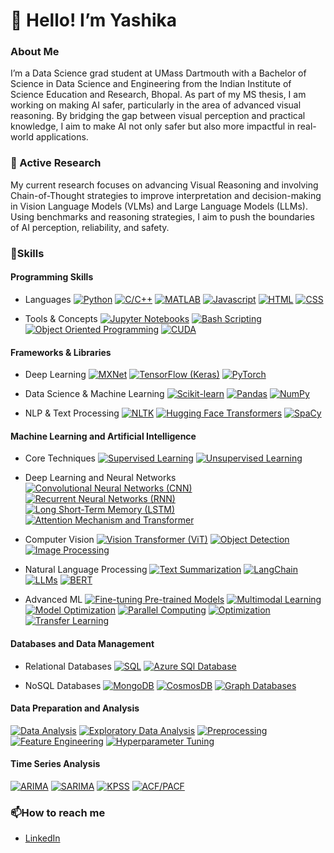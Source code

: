 # 👋 Hello! I’m Yashika

### About Me

I’m a Data Science grad student at UMass Dartmouth with a Bachelor of Science in Data Science and Engineering from the Indian Institute of Science Education and Research, Bhopal. As part of my MS thesis, I am working on making AI safer, particularly in the area of advanced visual reasoning. By bridging the gap between visual perception and practical knowledge, I aim to make AI not only safer but also more impactful in real-world applications.

### 🔭 Active Research
My current research focuses on advancing Visual Reasoning and involving Chain-of-Thought strategies to improve interpretation and decision-making in Vision Language Models (VLMs) and Large Language Models (LLMs). Using benchmarks and reasoning strategies, I aim to push the boundaries of AI perception, reliability, and safety.

### 🌱Skills

#### Programming Skills
- Languages
[![Python](https://img.shields.io/badge/Python-green)](https://github.com/yashikapatil27/CodeDaily)
[![C/C++](https://img.shields.io/badge/C/C++-green)](https://github.com/yashikapatil27/CodeDaily)
[![MATLAB](https://img.shields.io/badge/MATLAB-green)](https://github.com/yashikapatil27/VFA-T1-Mapping-using-Derivative-Free-Optimization-techniques)
[![Javascript](https://img.shields.io/badge/Javascript-green)](https://github.com/yashikapatil27/CIS568-Data-Visualization)
[![HTML](https://img.shields.io/badge/HTML-green)](https://github.com/yashikapatil27/Visualization-of-Mass-Shootings-in-USA)
[![CSS](https://img.shields.io/badge/CSS-green)](https://github.com/yashikapatil27/Visualization-of-Mass-Shootings-in-USA)

- Tools & Concepts
[![Jupyter Notebooks](https://img.shields.io/badge/Jupyter_Notebooks-green)](https://github.com/yashikapatil27/CIS520-High-Performance-Scientific-Computing/tree/main)
[![Bash Scripting](https://img.shields.io/badge/Bash_Scripting-green)](https://github.com/yashikapatil27/CIS520-High-Performance-Scientific-Computing/tree/main)
[![Object Oriented Programming](https://img.shields.io/badge/Object%20Oriented%20Programming-green)](https://github.com/yashikapatil27/Sign-Language-Recognition/blob/main/Sign_Language_Recognition.ipynb)
[![CUDA](https://img.shields.io/badge/CUDA-green)](https://github.com/yashikapatil27/Sign-Language-Recognition/blob/main/Sign_Language_Recognition.ipynb)

#### Frameworks & Libraries
- Deep Learning
[![MXNet](https://img.shields.io/badge/MXNet-blue)](https://github.com/yashikapatil27/MXNet-Vs.-TensorFlow-A-Comparative-Analysis-for-Intel-Image-Classification)
[![TensorFlow (Keras)](https://img.shields.io/badge/TensorFlow-blue)](https://github.com/yashikapatil27/MXNet-Vs.-TensorFlow-A-Comparative-Analysis-for-Intel-Image-Classification)
[![PyTorch](https://img.shields.io/badge/PyTorch-blue)](https://github.com/yashikapatil27/Sign-Language-Recognition/blob/main/Sign_Language_Recognition.ipynb)

- Data Science & Machine Learning
[![Scikit-learn](https://img.shields.io/badge/Scikit%20learn-blue)](https://github.com/yashikapatil27/Consumer-Complaint-Classification/tree/main/CODE/Phase1)
[![Pandas](https://img.shields.io/badge/Pandas-blue)](https://github.com/yashikapatil27/Consumer-Complaint-Classification/tree/main/CODE/Phase1)
[![NumPy](https://img.shields.io/badge/NumPy-blue)](https://github.com/yashikapatil27/Consumer-Complaint-Classification/tree/main/CODE/Phase1)

- NLP & Text Processing
[![NLTK](https://img.shields.io/badge/NLTK-blue)](https://github.com/yashikapatil27/Consumer-Complaint-Classification/tree/main/CODE/Phase1)
[![Hugging Face Transformers](https://img.shields.io/badge/Hugging%20Face%20Transformers-blue)](https://github.com/yashikapatil27/Multimedia-Automatic-Misogyny-Detection-MAMI)
[![SpaCy](https://img.shields.io/badge/SpaCy-blue)]()


#### Machine Learning and Artificial Intelligence
- Core Techniques
[![Supervised Learning](https://img.shields.io/badge/Supervised%20Learning-%23006400)](https://github.com/yashikapatil27/Multimedia-Automatic-Misogyny-Detection-MAMI)
[![Unsupervised Learning](https://img.shields.io/badge/Unsupervised%20Learning-%23006400)](https://github.com/yashikapatil27/Unsupervised-Learning-on-Chicago-Crime-Dataset)

- Deep Learning and Neural Networks
[![Convolutional Neural Networks (CNN)](https://img.shields.io/badge/CNN-%23006400)](https://github.com/yashikapatil27/MXNet-Vs.-TensorFlow-A-Comparative-Analysis-for-Intel-Image-Classification)
[![Recurrent Neural Networks (RNN)](https://img.shields.io/badge/RNN-%23006400)](https://github.com/yashikapatil27/Consumer-Complaint-Classification/tree/main/CODE/Phase2)
[![Long Short-Term Memory (LSTM)](https://img.shields.io/badge/LSTM-%23006400)](https://github.com/yashikapatil27/Consumer-Complaint-Classification/tree/main/CODE/Phase2)
[![Attention Mechanism and Transformer](https://img.shields.io/badge/Attention%20Mechanism%20and%20Transformers-%23006400)](https://github.com/yashikapatil27/Consumer-Complaint-Classification/tree/main/CODE/Phase2)


<!--[![Computer Vision](https://img.shields.io/badge/Computer%20Vision-red)](https://github.com/yashikapatil27/Computer-Vision)-->
- Computer Vision
[![Vision Transformer (ViT)](https://img.shields.io/badge/Vision%20Transformer%20(ViT)-%23006400)](https://github.com/yashikapatil27/Multimedia-Automatic-Misogyny-Detection-MAMI)
[![Object Detection](https://img.shields.io/badge/Object%20Detection-%23006400)](https://github.com/yashikapatil27/Human-Detection-in-Video-with-Parallel-Processing)
[![Image Processing](https://img.shields.io/badge/Image%20Processing-%23006400)](https://github.com/yashikapatil27/VFA-T1-Mapping-using-Derivative-Free-Optimization-techniques)

<!--[![Natual Language Processing](https://img.shields.io/badge/Computer%20Vision-red)](https://github.com/yashikapatil27/Computer-Vision)-->
- Natural Language Processing
[![Text Summarization](https://img.shields.io/badge/Text%20Summarization-%23006400)](https://github.com/yashikapatil27/RAG-vs.-NLP-for-Text-Summarization-Question-Answering)
[![LangChain](https://img.shields.io/badge/LangChain-%23006400)](https://github.com/yashikapatil27/RAG-vs.-NLP-for-Text-Summarization-Question-Answering)
[![LLMs](https://img.shields.io/badge/LLMs-%23006400)](https://github.com/yashikapatil27/RAG-vs.-NLP-for-Text-Summarization-Question-Answering)
[![BERT](https://img.shields.io/badge/BERT-%23006400)](https://github.com/yashikapatil27/Multimedia-Automatic-Misogyny-Detection-MAMI)

- Advanced ML
[![Fine-tuning Pre-trained Models](https://img.shields.io/badge/Fine--tuning%20Pre--trained%20Models-%23006400)](https://github.com/yashikapatil27/Multimedia-Automatic-Misogyny-Detection-MAMI)
[![Multimodal Learning](https://img.shields.io/badge/Multimodal%20Learning-%23006400)](https://github.com/yashikapatil27/Multimedia-Automatic-Misogyny-Detection-MAMI)
[![Model Optimization](https://img.shields.io/badge/Model%20Optimization-%23006400)](https://github.com/yashikapatil27/Sign-Language-Recognition/blob/main/Sign_Language_Recognition.ipynb)
[![Parallel Computing](https://img.shields.io/badge/Parallel%20Computing-%23006400)](https://github.com/yashikapatil27/Human-Detection-in-Video-with-Parallel-Processing)
[![Optimization](https://img.shields.io/badge/Optimization-%23006400)](https://github.com/yashikapatil27/VFA-T1-Mapping-using-Derivative-Free-Optimization-techniques)
[![Transfer Learning](https://img.shields.io/badge/Transfer%20Learning-blue)](https://github.com/yashikapatil27/MXNet-Vs.-TensorFlow-A-Comparative-Analysis-for-Intel-Image-Classification)


#### Databases and Data Management

- Relational Databases
[![SQL](https://img.shields.io/badge/SQL-%23008B8B)](https://github.com/yashikapatil27/CIS552-Database-Design)
[![Azure SQl Database](https://img.shields.io/badge/Azure_SQL_Database-%23008B8B)](https://github.com/yashikapatil27/CIS552-Database-Design)

- NoSQL Databases
[![MongoDB](https://img.shields.io/badge/MongoDB-%23008B8B)](https://github.com/yashikapatil27/Calorie-Counter-Application)
[![CosmosDB](https://img.shields.io/badge/CosmosDB-%23008B8B)](https://github.com/yashikapatil27/CIS552-Database-Design)
[![Graph Databases](https://img.shields.io/badge/Graph_Databases-%23008B8B)](https://github.com/yashikapatil27/CIS552-Database-Design)

#### Data Preparation and Analysis

[![Data Analysis](https://img.shields.io/badge/Data%20Analysis-%23B8860B)](https://github.com/yashikapatil27/Unsupervised-Learning-on-Chicago-Crime-Dataset)
[![Exploratory Data Analysis](https://img.shields.io/badge/EDA-%23B8860B)](https://github.com/yashikapatil27/Unsupervised-Learning-on-Chicago-Crime-Dataset)
[![Preprocessing](https://img.shields.io/badge/Preprocessing-%23B8860B)](https://github.com/yashikapatil27/Unsupervised-Learning-on-Chicago-Crime-Dataset)
[![Feature Engineering](https://img.shields.io/badge/Feature_Engineering-%23B8860B)](https://github.com/yashikapatil27/Unsupervised-Learning-on-Chicago-Crime-Dataset)
[![Hyperparameter Tuning](https://img.shields.io/badge/Hyperparameter%20Tuning-%23B8860B)](https://github.com/yashikapatil27/Consumer-Complaint-Classification/tree/main)

#### Time Series Analysis

[![ARIMA](https://img.shields.io/badge/ARIMA-purple)](https://github.com/yashikapatil27/Time-Series-Analysis-and-Forecasting)
[![SARIMA](https://img.shields.io/badge/SARIMA-purple)](https://github.com/yashikapatil27/Time-Series-Analysis-and-Forecasting)
[![KPSS](https://img.shields.io/badge/KPSS-purple)](https://github.com/yashikapatil27/Time-Series-Analysis-and-Forecasting)
[![ACF/PACF](https://img.shields.io/badge/ACF/PACF-purple)](https://github.com/yashikapatil27/Time-Series-Analysis-and-Forecasting)

<!--
### 🏆 Achievements
[![LeetCode badge](https://img.shields.io/badge/LeetCode-Profile-orange?logo=leetcode)](https://leetcode.com/your_username)  
 You can add more badges as needed, like: 
[![LeetCode Problems Solved](https://img.shields.io/badge/Solved_Problems-500%2B-brightgreen)]
-->

### 📫How to reach me

- [LinkedIn](https://www.linkedin.com/in/yashika--patil/)


<!--
**yashikapatil27/yashikapatil27** is a ✨ _special_ ✨ repository because its `README.md` (this file) appears on your GitHub profile.

Here are some ideas to get you started:

- 🔭 I’m currently working on ...
- 🌱 I’m currently learning ...
- 👯 I’m looking to collaborate on ...
- 🤔 I’m looking for help with ...
- 💬 Ask me about ...
- 📫 How to reach me: ...
- 😄 Pronouns: ...
- ⚡ Fun fact: ...
-->
